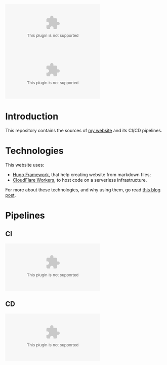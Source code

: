 [![GitHub Release](https://img.shields.io/github/v/tag/baptistecabrera/baptistecabrera.com?logo=github&logoColor=white&label=release)](https://github.com/baptistecabrera/baptistecabrera.com/releases) [![License: MIT](https://img.shields.io/github/license/baptistecabrera/baptistecabrera.com?logo=open-source-initiative&logoColor=white)](https://opensource.org/licenses/MIT)

# Introduction 
This repository contains the sources of [my website](https://www.baptistecabrera.com) and its CI/CD pipelines.

# Technologies
This website uses:
- [Hugo Framework](https://gohugo.io/), that help creating website from markdown files;
- [CloudFlare Workers](https://workers.cloudflare.com/), to host code on a serverless infrastructure.

For more about these technologies, and why using them, go read [this blog post](https://www.florianschmitt.ca/blog/ultra-minimalist-website-with-hugo-and-cloudflare-workers    ).

# Pipelines
## CI
[![Build Status](https://dev.azure.com/baptistecabrera/Bca/_apis/build/status/Build/baptistecabrera.com?branchName=main)](https://dev.azure.com/baptistecabrera/Bca/_build/latest?definitionId=39&branchName=main)

## CD
[![Build Status](https://dev.azure.com/baptistecabrera/Bca/_apis/build/status/Release/baptistecabrera.com?branchName=main)](https://dev.azure.com/baptistecabrera/Bca/_build/latest?definitionId=40&branchName=main)
